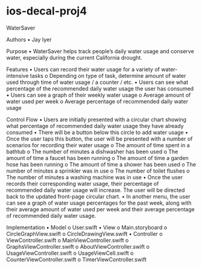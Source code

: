 # ios-decal-proj4
WaterSaver

Authors
•	Jay Iyer

Purpose
•	WaterSaver helps track people’s daily water usage and conserve water, especially during the current California drought.

Features
•	Users can record their water usage for a variety of water-intensive tasks
  o	Depending on type of task, determine amount of water used through time of water usage / a counter / etc.
•	Users can see what percentage of the recommended daily water usage the user has consumed
•	Users can see a graph of their weekly water usage
  o	Average amount of water used per week
  o	Average percentage of recommended daily water usage

Control Flow
•	Users are initially presented with a circular chart showing what percentage of recommended daily water usage they have already consumed
•	There will be a button below this circle to add water usage
•	Once the user taps this button, the user will be presented with a number of scenarios for recording their water usage 
  o	The amount of time spent in a bathtub
  o	The number of minutes a dishwasher has been used
  o	The amount of time a faucet has been running
  o	The amount of time a garden hose has been running
  o	The amount of time a shower has been used
  o	The number of minutes a sprinkler was in use
  o	The number of toilet flushes
  o	The number of minutes a washing machine was in use
•	Once the user records their corresponding water usage, their percentage of recommended daily water usage will increase. The user will be directed back to the updated front-page circular chart.
•	In another menu, the user can see a graph of water usage percentages for the past week, along with their average amount of water used per week and their average percentage of recommended daily water usage.

Implementation
•	Model
  o	User.swift
•	View
  o	Main.storyboard
  o	CircleGraphView.swift
  o	CircleDrawingView.swift
•	Controller
  o	ViewController.swift
  o	MainViewController.swift
  o	GraphsViewController.swift
  o	AboutViewController.swift
  o	UsageViewController.swift
  o	UsageViewCell.swift
  o	CounterViewController.swift
  o	TimerViewController.swift
